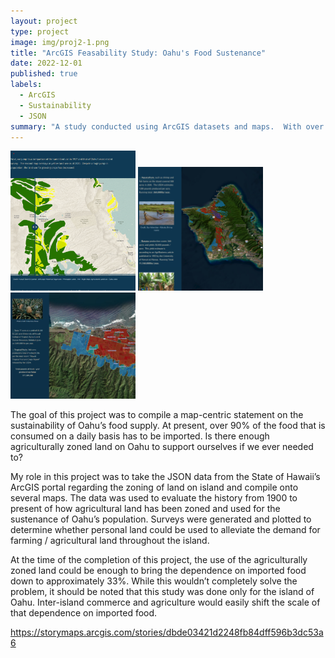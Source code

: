 ```yaml
---
layout: project
type: project
image: img/proj2-1.png
title: "ArcGIS Feasability Study: Oahu's Food Sustenance"
date: 2022-12-01
published: true
labels:
  - ArcGIS
  - Sustainability
  - JSON
summary: "A study conducted using ArcGIS datasets and maps.  With over 90% of our food being imported daily, what can we do to make the island more self-sustaining?  "
---
```


<div class="text-center p-4">
  <img width="200px" src="../img/proj2.png" class="img-thumbnail" >
  <img width="200px" src="../img/proj2-2.png" class="img-thumbnail" >
  <img width="200px" src="../img/proj2-3.png" class="img-thumbnail" >
</div>


The goal of this project was to compile a map-centric statement on the sustainability of Oahu’s food supply.  At present, over 90% of the food that is consumed on a daily basis has to be imported.  Is there enough agriculturally zoned land on Oahu to support ourselves if we ever needed to?  

My role in this project was to take the JSON data from the State of Hawaii’s ArcGIS  portal regarding the zoning of land on island and compile onto several maps.  The data was used to evaluate the history from 1900  to present of how agricultural land has been zoned and used for the sustenance of Oahu’s population.  Surveys were generated and plotted to determine whether personal land could be used to alleviate the demand for farming / agricultural land throughout the island.

At the time of the completion of this project, the use of the agriculturally zoned land could be enough to bring the dependence on imported food down to approximately 33%.  While this wouldn’t completely solve the problem, it should be noted that this study was done only for the island of Oahu.  Inter-island commerce and agriculture would easily shift the scale of that dependence on imported food.    
 

https://storymaps.arcgis.com/stories/dbde03421d2248fb84dff596b3dc53a6

